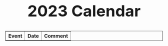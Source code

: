 <!--
<html lang="en">
  <head>
    <meta charset="UTF-8" />
    <meta http-equiv="X-UA-Compatible" content="IE=edge" />
    <meta name="viewport" content="width=device-width, initial-scale=1.0" />
    <link rel="stylesheet" href="https://uicdn.toast.com/calendar/latest/toastui-calendar.min.css" />
    <script src="https://uicdn.toast.com/calendar/latest/toastui-calendar.min.js"></script>
<header class="header">


  </head>

  <body>
    <h1 style="text-align: center; font-size: 30px">
Calendar
    </h1>
<div id="calendar" style="height: 800px"></div>

<script type="text/javascript">
    const Calendar = tui.Calendar;

    // const Calendar = require('@toast-ui/calendar');
// require('@toast-ui/calendar/dist/toastui-calendar.min.css');
const calendar = new Calendar('#calendar', {
  defaultView: 'month',
//   timezone: {
//     zones: [
//         {
//             timezoneName: 'America/Los_Angeles',
//             displayLabel: 'San Diego',
//         }
//     ],
//   },
  template: {
    time(event) {
      const { start, end, title } = event;

      return `<span style="color: red;">${formatTime(start)}~${formatTime(end)} ${title}</span>`;
    },
    allday(event) {
      return `<span style="color: red;">${event.title}</span>`;
    },
  },
  calendars: [
    {
      id: 'cal1',
      name: 'Personal',
      backgroundColor: '#03bd9e',
    },
    {
      id: 'cal2',
      name: 'Work',
      backgroundColor: '#00a9ff',
    },
  ],
});
function formatTime(date) {
  return date.getFullYear() + '/' + 
    (date.getMonth() + 1) + '/' + 
    date.getDate() + ' ' + 
    date.getHours() + ':' + 
    date.getMinutes();
}
calendar.createEvents([
    {
        id: "Bahrain GP",
        calendarId: 'cal1',
        title: "Bahrain GP",
        start:'2023-02-02T09:00:00',
        end: '2023-02-02T10:00:00',
    },
])
</script>
-->
<html>
<head>

  <meta charset="utf-8" />
  <title>F1 Races</title>
  <meta name="description" content="F1 Races and their Information." />
  <style>
    table.center {
      margin-left: auto;
      margin-right: auto;
    }
  </style>
</head>

<body>
<h1 style="text-align: center; font-size: 50px">
2023 Calendar
</h1>
<table class="races" border="1">
  <tr>
    <th>Event</th>
    <th>Date</th>
    <th>Comment</th>
  </tr>
</table>
  <script type="text/javascript">
    const races = document.querySelector(".races");
    fetch("http://ergast.com/api/f1/2023/races.json")
      .then((data) => data.json())
      .then((data) => {
        console.log(data);
        data.MRData.RaceTable.Races.forEach((data) => {
          races.innerHTML += `
      <tr>
        <td>${data.raceName}</td>
        <td>${data.date}</td>
        <td></td>
      </tr>`;
        });
      });
  </script>

</body>
</html>

